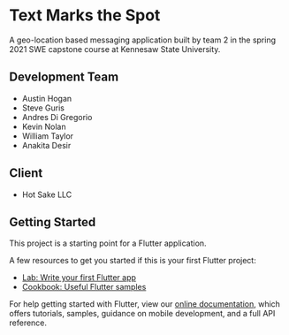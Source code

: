 # Text Marks the Spot

A geo-location based messaging application built by team 2 in the spring 2021 SWE capstone course at Kennesaw State University.

## Development Team
- Austin Hogan
- Steve Guris
- Andres Di Gregorio
- Kevin Nolan
- William Taylor
- Anakita Desir

## Client
- Hot Sake LLC

## Getting Started

This project is a starting point for a Flutter application.

A few resources to get you started if this is your first Flutter project:

- [Lab: Write your first Flutter app](https://flutter.dev/docs/get-started/codelab)
- [Cookbook: Useful Flutter samples](https://flutter.dev/docs/cookbook)

For help getting started with Flutter, view our
[online documentation](https://flutter.dev/docs), which offers tutorials,
samples, guidance on mobile development, and a full API reference.
